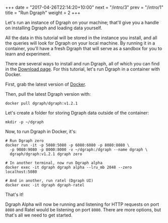 +++
date = "2017-04-26T22:14:20+10:00"
next = "/intro/3"
prev = "/intro/1"
title = "Run Dgraph"
weight = 2
+++

Let's run an instance of Dgraph on your machine; that'll give you a
handle on installing Dgraph and loading data yourself.

All the data in this tutorial will be stored in the instance you
install, and all the queries will look for Dgraph on your local machine.
By running it in a container, you'll have a fresh Dgraph that will
serve as a sandbox for you to learn and experiment.

There are several ways to install and run Dgraph, all of which
you can find in the [Download page](https://dgraph.io/downloads).
For this tutorial, let's run Dgraph in a container with Docker.

First, grab the latest version of [Docker](https://www.docker.com/).

Then, pull the latest Dgraph version with:

```
docker pull dgraph/dgraph:v1.2.1
```

Let's create a folder for storing Dgraph data outside of the container:

```
mkdir -p ~/dgraph
```

Now, to run Dgraph in Docker, it's:

```
# Run Dgraph zero
docker run -it -p 5080:5080 -p 6080:6080 -p 8080:8080 \
  -p 9080:9080 -p 8000:8000 -v ~/dgraph:/dgraph --name dgraph \
  dgraph/dgraph:v1.2.1 dgraph zero

# In another terminal, now run Dgraph alpha
docker exec -it dgraph dgraph alpha --lru_mb 2048 --zero localhost:5080

# And in another, run ratel (Dgraph UI)
docker exec -it dgraph dgraph-ratel
```


That's it!

Dgraph Alpha will now be running and listening for HTTP requests on port `8080` and Ratel would be listening on port `8000`.
There are more options, but that's all we need to get started.
